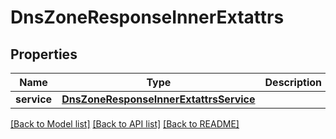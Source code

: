# DnsZoneResponseInnerExtattrs

## Properties
Name | Type | Description | Notes
------------ | ------------- | ------------- | -------------
**service** | [**DnsZoneResponseInnerExtattrsService**](DnsZoneResponseInnerExtattrsService.md) |  | [optional] 

[[Back to Model list]](../README.md#documentation-for-models) [[Back to API list]](../README.md#documentation-for-api-endpoints) [[Back to README]](../README.md)



